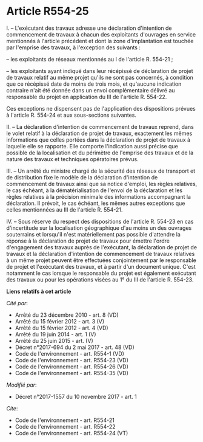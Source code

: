 # Article R554-25

I. – L'exécutant des travaux adresse une déclaration d'intention de commencement de travaux à chacun des exploitants
d'ouvrages en service mentionnés à l'article précédent et dont la zone d'implantation est touchée par l'emprise des travaux,
à l'exception des suivants : 

– les exploitants de réseaux mentionnés au I de l'article R. 554-21 ; 

– les exploitants ayant indiqué dans leur récépissé de déclaration de projet de travaux relatif au même projet qu'ils ne sont
pas concernés, à condition que ce récépissé date de moins de trois mois, et qu'aucune indication contraire n'ait été donnée
dans un envoi complémentaire délivré au responsable du projet en application du III de l'article R. 554-22. 

Ces exceptions ne dispensent pas de l'application des dispositions prévues à l'article R. 554-24 et aux sous-sections
suivantes. 

II. – La déclaration d'intention de commencement de travaux reprend, dans le volet relatif à la déclaration de projet de
travaux, exactement les mêmes informations que celles portées dans la déclaration de projet de travaux à laquelle elle se
rapporte. Elle comporte l'indication aussi précise que possible de la localisation et du périmètre de l'emprise des travaux
et de la nature des travaux et techniques opératoires prévus. 

III. – Un arrêté du ministre chargé de la sécurité des réseaux de transport et de distribution fixe le modèle de la
déclaration d'intention de commencement de travaux ainsi que sa notice d'emploi, les règles relatives, le cas échéant, à la
dématérialisation de l'envoi de la déclaration et les règles relatives à la précision minimale des informations accompagnant
la déclaration. Il prévoit, le cas échéant, les mêmes autres exceptions que celles mentionnées au III de l'article R.
554-21. 

IV. – Sous réserve du respect des dispositions de l'article R. 554-23 en cas d'incertitude sur la localisation géographique
d'au moins un des ouvrages souterrains et lorsqu'il n'est matériellement pas possible d'attendre la réponse à la déclaration
de projet de travaux pour émettre l'ordre d'engagement des travaux auprès de l'exécutant, la déclaration de projet de travaux
et la déclaration d'intention de commencement de travaux relatives à un même projet peuvent être effectuées conjointement par
le responsable de projet et l'exécutant des travaux, et à partir d'un document unique. C'est notamment le cas lorsque le
responsable du projet est également exécutant des travaux ou pour les opérations visées au 1° du III de l'article R. 554-23.

**Liens relatifs à cet article**

_Cité par_:

  - Arrêté du 23 décembre 2010 - art. 8 (VD)
  - Arrêté du 15 février 2012 - art. 3 (V)
  - Arrêté du 15 février 2012 - art. 4 (VD)
  - Arrêté du 19 juin 2014 - art. 1 (V)
  - Arrêté du 25 juin 2015 - art. (V)
  - Décret n°2017-694 du 2 mai 2017 - art. 48 (VD)
  - Code de l'environnement - art. R554-1 (VD)
  - Code de l'environnement - art. R554-23 (VD)
  - Code de l'environnement - art. R554-26 (VD)
  - Code de l'environnement - art. R554-35 (VD)

_Modifié par_:

  - Décret n°2017-1557 du 10 novembre 2017 - art. 1

_Cite_:

  - Code de l'environnement - art. R554-21
  - Code de l'environnement - art. R554-22
  - Code de l'environnement - art. R554-24 (VT)
